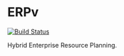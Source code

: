 # ERPv

[![Build Status](https://travis-ci.com/Um9i/ERPv.svg?branch=master)](https://travis-ci.com/Um9i/ERPv)

Hybrid Enterprise Resource Planning.
